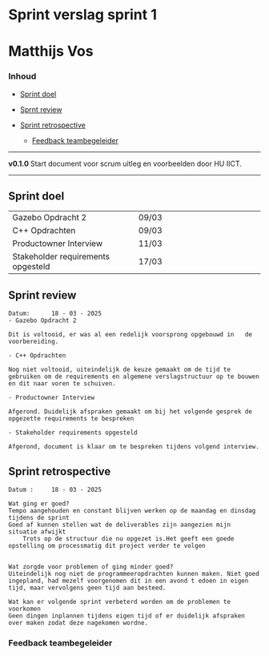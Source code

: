 # Sprint verslag sprint 1 [](title-id) <!-- omit in toc -->
# Matthijs Vos <!-- omit in toc -->

### Inhoud[](toc-id)
- [Sprint doel](#sprint-doel)


- [Sprnt review](#sprint-review)

- [Sprint retrospective](#sprint-retrospective)

  - [Feedback teambegeleider](#feedback-teambegeleider-1)



---

**v0.1.0 [](version-id)** Start document voor scrum uitleg en voorbeelden door HU IICT[](author-id).

---

## Sprint doel
<table>
<tr>
<td width="33%">
Gazebo Opdracht 2 
</td>
<td width="33%">
09/03
</td>
</tr>
<tr>
<td width="33%">
C++ Opdrachten
</td>
<td width="33%">
09/03
</td>
</tr>
<tr>
<td width="33%">
Productowner Interview 
</td>
<td width="33%">
11/03
</td>
</tr>
<tr>
<td width="33%">
Stakeholder requirements opgesteld
</td>
<td width="33%">
17/03
</td>
</tr>
</table>

## Sprint review
    Datum:      18 - 03 - 2025
    - Gazebo Opdracht 2

    Dit is voltooid, er was al een redelijk voorsprong opgebouwd in   de voorbereiding.
    
    - C++ Opdrachten

    Nog niet voltooid, uiteindelijk de keuze gemaakt om de tijd te gebruiken om de requirements en algemene verslagstructuur op te bouwen en dit naar voren te schuiven.

    - Productowner Interview

    Afgerond. Duidelijk afspraken gemaakt om bij het volgende gesprek de opgezette requirements te bespreken

    - Stakeholder requirements opgesteld

    Afgerond, document is klaar om te bespreken tijdens volgend interview.

## Sprint retrospective
    Datum :     18 - 03 - 2025

    Wat ging er goed?
    Tempo aangehouden en constant blijven werken op de maandag en dinsdag tijdens de sprint
    Goed af kunnen stellen wat de deliverables zijn aangezien mijn situatie afwijkt
        Trots op de structuur die nu opgezet is.Het geeft een goede opstelling om processmatig dit project verder te volgen


    Wat zorgde voor problemen of ging minder goed?
    Uiteindelijk nog niet de programmeeropdrachten kunnen maken. Niet goed ingepland, had mezelf voorgenomen dit in een avond t edoen in eigen tijd, maar vervolgens geen tijd aan besteed.

    Wat kan er volgende sprint verbeterd worden om de problemen te voorkomen
    Geen dingen inplannen tijdens eigen tijd of er duidelijk afspraken over maken zodat deze nagekomen wordne.
    
### Feedback teambegeleider
    

